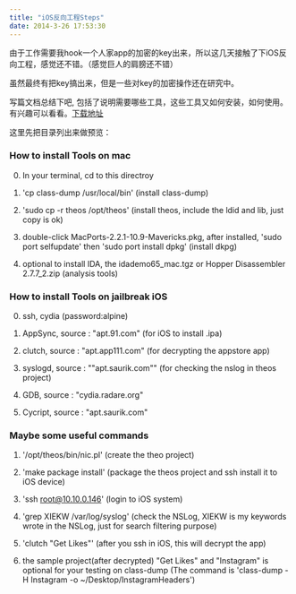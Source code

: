 ```yaml
---
title: "iOS反向工程Steps"
date: 2014-3-26 17:53:30
---
```


由于工作需要我hook一个人家app的加密的key出来，所以这几天接触了下iOS反向工程，感觉还不错。（感觉巨人的肩膀还不错）

虽然最终有把key搞出来，但是一些对key的加密操作还在研究中。

写篇文档总结下吧, 包括了说明需要哪些工具，这些工具又如何安装，如何使用。有兴趣可以看看。[下载地址](http://pan.baidu.com/s/1eQik9jG)


这里先把目录列出来做预览：


### How to install Tools on mac

0. In your terminal, cd to this directroy

1. 'cp class-dump /usr/local/bin' (install class-dump)

2. 'sudo cp -r theos /opt/theos' (install theos, include the ldid and lib, just copy is ok)

3. double-click MacPorts-2.2.1-10.9-Mavericks.pkg, after installed, 'sudo port selfupdate' then 'sudo port install dpkg' (install dkpg)

4. optional to install IDA, the idademo65_mac.tgz or Hopper Disassembler 2.7.7_2.zip (analysis tools)


### How to install Tools on jailbreak iOS

0. ssh, cydia (password:alpine)

1. AppSync, source : "apt.91.com" (for iOS to install .ipa)

2. clutch, source : "apt.app111.com" (for decrypting the appstore app)

3. syslogd, source : ""apt.saurik.com"" (for checking the nslog in theos project)

4. GDB, source : "cydia.radare.org"

5. Cycript, source : "apt.saurik.com"


### Maybe some useful commands

1. '/opt/theos/bin/nic.pl' (create the theo project)

2. 'make package install' (package the theos project and ssh install it to iOS device)

3. 'ssh root@10.10.0.146' (login to iOS system)

4. 'grep XIEKW /var/log/syslog' (check the NSLog, XIEKW is my keywords wrote in the NSLog, just for search filtering purpose)

5. 'clutch "Get Likes"' (after you ssh in iOS, this will decrypt the app)

6. the sample project(after decrypted) "Get Likes" and "Instagram" is optional for your testing on class-dump (The command is 'class-dump -H Instagram -o ~/Desktop/InstagramHeaders')
